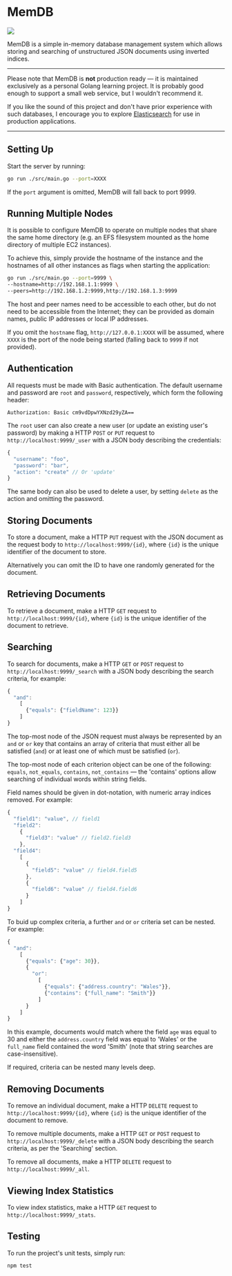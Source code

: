 # MemDB

![](https://travis-ci.org/D-L-M/mem-db.svg?branch=master)

MemDB is a simple in-memory database management system which allows storing and searching of unstructured JSON documents using inverted indices.

---

Please note that MemDB is **not** production ready — it is maintained exclusively as a personal Golang learning project. It is probably good enough to support a small web service, but I wouldn't recommend it.

If you like the sound of this project and don't have prior experience with such databases, I encourage you to explore [Elasticsearch](https://www.elastic.co/products/elasticsearch) for use in production applications.

---

## Setting Up

Start the server by running:

```bash
go run ./src/main.go --port=XXXX
```

If the `port` argument is omitted, MemDB will fall back to port 9999.

## Running Multiple Nodes

It is possible to configure MemDB to operate on multiple nodes that share the same home directory (e.g. an EFS filesystem mounted as the home directory of multiple EC2 instances).

To achieve this, simply provide the hostname of the instance and the hostnames of all other instances as flags when starting the application:

```bash
go run ./src/main.go --port=9999 \
--hostname=http://192.168.1.1:9999 \
--peers=http://192.168.1.2:9999,http://192.168.1.3:9999
```

The host and peer names need to be accessible to each other, but do not need to be accessible from the Internet; they can be provided as domain names, public IP addresses or local IP addresses.

If you omit the `hostname` flag, `http://127.0.0.1:XXXX` will be assumed, where `XXXX` is the port of the node being started (falling back to `9999` if not provided).

## Authentication

All requests must be made with Basic authentication. The default username and password are `root` and `password`, respectively, which form the following header:

```
Authorization: Basic cm9vdDpwYXNzd29yZA==
```

The `root` user can also create a new user (or update an existing user's password) by making a HTTP `POST` or `PUT` request to `http://localhost:9999/_user` with a JSON body describing the credentials:

```javascript
{
  "username": "foo",
  "password": "bar",
  "action": "create" // Or 'update'
}
```

The same body can also be used to delete a user, by setting `delete` as the action and omitting the password.

## Storing Documents

To store a document, make a HTTP `PUT` request with the JSON document as the request body to `http://localhost:9999/{id}`, where `{id}` is the unique identifier of the document to store.

Alternatively you can omit the ID to have one randomly generated for the document.

## Retrieving Documents

To retrieve a document, make a HTTP `GET` request to `http://localhost:9999/{id}`, where `{id}` is the unique identifier of the document to retrieve.

## Searching

To search for documents, make a HTTP `GET` or `POST` request to `http://localhost:9999/_search` with a JSON body describing the search criteria, for example:

```javascript
{
  "and":
    [
      {"equals": {"fieldName": 123}}
    ]
}
```

The top-most node of the JSON request must always be represented by an `and` or `or` key that contains an array of criteria that must either all be satisfied (`and`) or at least one of which must be satisfied (`or`).

The top-most node of each criterion object can be one of the following: `equals`, `not_equals`, `contains`, `not_contains` — the 'contains' options allow searching of individual words within string fields.

Field names should be given in dot-notation, with numeric array indices removed. For example:

```javascript
{
  "field1": "value", // field1
  "field2":
    {
      "field3": "value" // field2.field3
    },
  "field4":
    [
      {
        "field5": "value" // field4.field5
      },
      {
        "field6": "value" // field4.field6
      }
    ]
}
```

To buid up complex criteria, a further `and` or `or` criteria set can be nested. For example:

```javascript
{
  "and":
    [
      {"equals": {"age": 30}},
      {
        "or":
          [
            {"equals": {"address.country": "Wales"}},
            {"contains": {"full_name": "Smith"}}
          ]
      }
    ]
}
```

In this example, documents would match where the field `age` was equal to 30 and either the `address.country` field was equal to 'Wales' or the `full_name` field contained the word 'Smith' (note that string searches are case-insensitive).

If required, criteria can be nested many levels deep.

## Removing Documents

To remove an individual document, make a HTTP `DELETE` request to `http://localhost:9999/{id}`, where `{id}` is the unique identifier of the document to remove.

To remove multiple documents, make a HTTP `GET` or `POST` request to `http://localhost:9999/_delete` with a JSON body describing the search criteria, as per the 'Searching' section.

To remove all documents, make a HTTP `DELETE` request to `http://localhost:9999/_all`.

## Viewing Index Statistics

To view index statistics, make a HTTP `GET` request to `http://localhost:9999/_stats`.

## Testing

To run the project's unit tests, simply run:

```bash
npm test
```